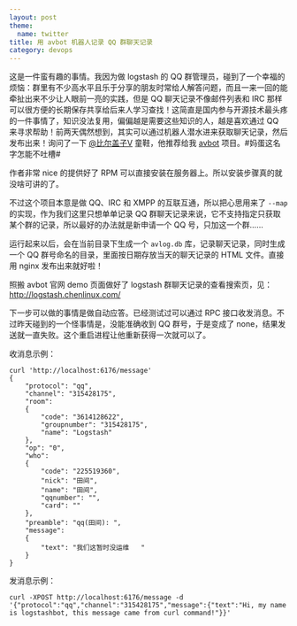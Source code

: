 ```yaml
---
layout: post
theme:
  name: twitter
title: 用 avbot 机器人记录 QQ 群聊天记录
category: devops
---
```


这是一件蛮有趣的事情。我因为做 logstash 的 QQ 群管理员，碰到了一个幸福的烦恼：群里有不少高水平且乐于分享的朋友时常给人解答问题，而且一来一回的能牵扯出来不少让人眼前一亮的实践，但是 QQ 聊天记录不像邮件列表和 IRC 那样可以很方便的长期保存共享给后来人学习查找！这简直是国内参与开源技术最头疼的一件事情了，知识没法复用，偏偏越是需要这些知识的人，越是喜欢通过 QQ 来寻求帮助！前两天偶然想到，其实可以通过机器人潜水进来获取聊天记录，然后发布出来！询问了一下 [@比尔盖子V](http://weibo.com/biergaizi) 童鞋，他推荐给我 [avbot](http://wiki.avplayer.org/Avbot) 项目。#妈蛋这名字怎能不吐槽#

作者非常 nice 的提供好了 RPM 可以直接安装在服务器上。所以安装步骤真的就没啥可讲的了。

不过这个项目本意是做 QQ、IRC 和 XMPP 的互联互通，所以把心思用来了 `--map` 的实现，作为我们这里只想单单记录 QQ 群聊天记录来说，它不支持指定只获取某个群的记录，所以最好的办法就是新申请一个 QQ 号，只加这一个群……

运行起来以后，会在当前目录下生成一个 `avlog.db` 库，记录聊天记录，同时生成一个 QQ 群号命名的目录，里面按日期存放当天的聊天记录的 HTML 文件。直接用 nginx 发布出来就好啦！

照搬 avbot 官网 demo 页面做好了 logstash 群聊天记录的查看搜索页，见：<http://logstash.chenlinux.com/>

下一步可以做的事情是做自动应答。已经测试过可以通过 RPC 接口收发消息。不过昨天碰到的一个怪事情是，没能准确收到 QQ 群号，于是变成了 none，结果发送就一直失败。这个重启进程让他重新获得一次就可以了。

收消息示例：

    curl 'http://localhost:6176/message'
    {
        "protocol": "qq",
        "channel": "315428175",
        "room":
        {
            "code": "3614128622",
            "groupnumber": "315428175",
            "name": "Logstash"
        },
        "op": "0",
        "who":
        {
            "code": "225519360",
            "nick": "田间",
            "name": "田间",
            "qqnumber": "",
            "card": ""
        },
        "preamble": "qq(田间): ",
        "message":
        {
            "text": "我们这暂时没运维   "
        }
    }

发消息示例：

    curl -XPOST http://localhost:6176/message -d '{"protocol":"qq","channel":"315428175","message":{"text":"Hi, my name is logstashbot, this message came from curl command!"}}'
